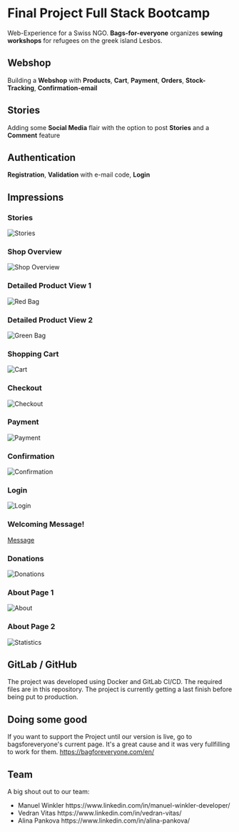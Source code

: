 # Final Project Full Stack Bootcamp


Web-Experience for a Swiss NGO. **Bags-for-everyone** organizes **sewing workshops** for refugees on the greek island Lesbos.

## Webshop

Building a **Webshop** with **Products**, **Cart**, **Payment**, **Orders**, **Stock-Tracking**, **Confirmation-email**

## Stories

Adding some **Social Media** flair with the option to post **Stories** and a **Comment** feature

## Authentication

**Registration**, **Validation** with e-mail code, **Login**
<br>

## Impressions


### Stories

![Stories](https://user-images.githubusercontent.com/93710089/203813116-8ce4aa7e-3060-451d-8daa-051277120edc.png)

### Shop Overview
![Shop Overview](https://user-images.githubusercontent.com/93710089/203813203-df3ab989-f3ce-43c5-b1b3-436b870d9813.png)

### Detailed Product View 1
![Red Bag](https://user-images.githubusercontent.com/93710089/203813237-2f519e04-a9a1-4995-87ff-49e82f785ce8.png)


### Detailed Product View 2
![Green Bag](https://user-images.githubusercontent.com/93710089/203813274-eec781d4-1a0c-4fd9-828b-a882dd2d4315.png)


### Shopping Cart
![Cart](https://user-images.githubusercontent.com/93710089/203813286-a8440889-196d-4091-bfec-65c4d575cc61.png)


### Checkout
![Checkout](https://user-images.githubusercontent.com/93710089/203813476-aa51df24-33f9-4a9d-be59-bd9c87fbb09d.png)



### Payment
![Payment](https://user-images.githubusercontent.com/93710089/203813354-0ddbef7d-a758-4b96-b406-c31c8ba576bc.png)



### Confirmation
![Confirmation](https://user-images.githubusercontent.com/93710089/203813295-e62a2934-3707-4a1f-aa28-75755ea16864.png)


### Login
![Login](https://user-images.githubusercontent.com/93710089/203813365-621b486e-e5c2-4382-9d2b-207282d175f0.png)


### Welcoming Message!
[Message](https://user-images.githubusercontent.com/93710089/203813374-066cd61e-0214-4d63-8f98-3eadeddfd330.png)


### Donations
![Donations](https://user-images.githubusercontent.com/93710089/203813338-83098576-56e7-4ca8-bd48-5d763e41b264.png)


### About Page 1
![About](https://user-images.githubusercontent.com/93710089/203813411-50190be0-f660-476f-a880-22818fe4c6a2.png)


### About Page 2
![Statistics](https://user-images.githubusercontent.com/93710089/203813447-1fe98dd5-7613-42dd-9988-4e1f4c22c573.png)


## GitLab / GitHub

The project was developed using Docker and GitLab CI/CD. The required files are in this repository. The project is currently getting a last finish before being put to production.

## Doing some good
If you want to support the Project until our version is live, go to bagsforeveryone's current page.
It's a great cause and it was very fullfilling to work for them. https://bagforeveryone.com/en/

## Team
A big shout out to our team:
<ul>
<li>Manuel Winkler https://www.linkedin.com/in/manuel-winkler-developer/</li>
<li>Vedran Vitas https://www.linkedin.com/in/vedran-vitas/</li>
<li>Alina Pankova https://www.linkedin.com/in/alina-pankova/</li>
</ul>

